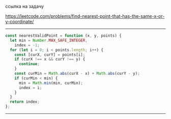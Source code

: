 ссылка на задачу 

https://leetcode.com/problems/find-nearest-point-that-has-the-same-x-or-y-coordinate/


---

```js
const nearestValidPoint = function (x, y, points) {
  let min = Number.MAX_SAFE_INTEGER,
    index = -1;
  for (let i = 0; i < points.length; i++) {
    const [curX, curY] = points[i];
    if (curX !== x && curY !== y) {
      continue;
    }
    const curMin = Math.abs(curX - x) + Math.abs(curY - y);
    if (curMin < min) {
      min = Math.min(min, curMin);
      index = i;
    }
  }
  return index;
};
```
---
